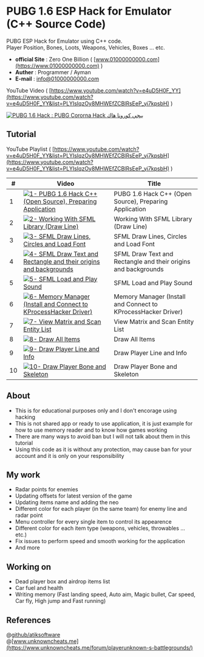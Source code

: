 # PUBG 1.6 ESP Hack for Emulator (C++ Source Code)

PUBG ESP Hack for Emulator using C++ code.\
Player Position, Bones, Loots, Weapons, Vehicles, Boxes ... etc.

* **official Site** : Zero One Billion ( [www.01000000000.com](https://www.01000000000.com) )
* **Auther** : Programmer / Ayman
* **E-mail** : [info@01000000000.com](mailto:info@01000000000.com)

YouTube Video ( [https://www.youtube.com/watch?v=e4uD5H0F_YY](https://www.youtube.com/watch?v=e4uD5H0F_YY&list=PLYIsIqzOy8MHWEfZCBlRsEeP_yi7kpsbH) )

[![PUBG 1.6 Hack : PUBG Cororna Hack ببجي كورونا هاك](https://img.youtube.com/vi/e4uD5H0F_YY/0.jpg)](https://www.youtube.com/watch?v=e4uD5H0F_YY&list=PLYIsIqzOy8MHWEfZCBlRsEeP_yi7kpsbH "PUBG 1.6 Hack : PUBG Cororna Hack ببجي كورونا هاك")

## Tutorial
YouTube Playlist ( [https://www.youtube.com/watch?v=e4uD5H0F_YY&list=PLYIsIqzOy8MHWEfZCBlRsEeP_yi7kpsbH](https://www.youtube.com/watch?v=e4uD5H0F_YY&list=PLYIsIqzOy8MHWEfZCBlRsEeP_yi7kpsbH) )

| # | Video | Title |
| --- | --- | --- |
| 1 | [![1- PUBG 1.6 Hack C++ (Open Source), Preparing Application](https://img.youtube.com/vi/mrmcgHi0ePM/default.jpg)](https://www.youtube.com/watch?v=mrmcgHi0ePM&list=PLYIsIqzOy8MHWEfZCBlRsEeP_yi7kpsbH "1- PUBG 1.6 Hack C++ (Open Source), Preparing Application") | PUBG 1.6 Hack C++ (Open Source), Preparing Application |
| 2 | [![2- Working With SFML Library (Draw Line)](https://img.youtube.com/vi/Hkdrlz2t9Cc/default.jpg)](https://www.youtube.com/watch?v=Hkdrlz2t9Cc&list=PLYIsIqzOy8MHWEfZCBlRsEeP_yi7kpsbH "2- Working With SFML Library (Draw Line)") | Working With SFML Library (Draw Line) |
| 3 | [![3- SFML Draw Lines, Circles and Load Font](https://img.youtube.com/vi/tBmlG7-4PQo/default.jpg)](https://www.youtube.com/watch?v=tBmlG7-4PQo&list=PLYIsIqzOy8MHWEfZCBlRsEeP_yi7kpsbH "3- SFML Draw Lines, Circles and Load Font") | SFML Draw Lines, Circles and Load Font |
| 4 | [![4- SFML Draw Text and Rectangle and their origins and backgrounds](https://img.youtube.com/vi/vr2W7Vtk8NM/default.jpg)](https://www.youtube.com/watch?v=vr2W7Vtk8NM&list=PLYIsIqzOy8MHWEfZCBlRsEeP_yi7kpsbH "4- SFML Draw Text and Rectangle and their origins and backgrounds") | SFML Draw Text and Rectangle and their origins and backgrounds |
| 5 | [![5- SFML Load and Play Sound](https://img.youtube.com/vi/0y-qjlnWowU/default.jpg)](https://www.youtube.com/watch?v=0y-qjlnWowU&list=PLYIsIqzOy8MHWEfZCBlRsEeP_yi7kpsbH "5- SFML Load and Play Sound") | SFML Load and Play Sound |
| 6 | [![6- Memory Manager (Install and Connect to KProcessHacker Driver)](https://img.youtube.com/vi/SZUocHyjn2k/default.jpg)](https://www.youtube.com/watch?v=SZUocHyjn2k&list=PLYIsIqzOy8MHWEfZCBlRsEeP_yi7kpsbH "6- Memory Manager (Install and Connect to KProcessHacker Driver)") | Memory Manager (Install and Connect to KProcessHacker Driver) |
| 7 | [![7- View Matrix and Scan Entity List](https://img.youtube.com/vi/ZMF5mHmHkDI/default.jpg)](https://www.youtube.com/watch?v=ZMF5mHmHkDI&list=PLYIsIqzOy8MHWEfZCBlRsEeP_yi7kpsbH "7- View Matrix and Scan Entity List") | View Matrix and Scan Entity List |
| 8 | [![8- Draw All Items](https://img.youtube.com/vi/3sFRUL5IVZU/default.jpg)](https://www.youtube.com/watch?v=3sFRUL5IVZU&list=PLYIsIqzOy8MHWEfZCBlRsEeP_yi7kpsbH "8- Draw All Items") | Draw All Items |
| 9 | [![9- Draw Player Line and Info](https://img.youtube.com/vi/2GoG9du_YmA/default.jpg)](https://www.youtube.com/watch?v=2GoG9du_YmA&list=PLYIsIqzOy8MHWEfZCBlRsEeP_yi7kpsbH "9- Draw Player Line and Info") | Draw Player Line and Info |
| 10 | [![10- Draw Player Bone and Skeleton](https://img.youtube.com/vi/EpG6rbjDm4g/default.jpg)](https://www.youtube.com/watch?v=EpG6rbjDm4g&list=PLYIsIqzOy8MHWEfZCBlRsEeP_yi7kpsbH "10- Draw Player Bone and Skeleton") | Draw Player Bone and Skeleton |

## About
* This is for educational purposes only and I don't encorage using hacking
* This is not shared app or ready to use application, it is just example for how to use memory reader and to know how games working
* There are many ways to avoid ban but I will not talk about them in this tutorial
* Using this code as it is without any protection, may cause ban for your account and it is only on your responsibility

## My work
* Radar points for enemies
* Updating offsets for latest version of the game
* Updating items name and adding the neo
* Different color for each player (in the same team) for enemy line and radar point
* Menu controller for every single item to control its appearence
* Different color for each item type (weapons, vehicles, throwables ... etc.)
* Fix issues to perform speed and smooth working for the application
* And more

## Working on
* Dead player box and airdrop items list
* Car fuel and health
* Writing memory (Fast landing speed, Auto aim, Magic bullet, Car speed, Car fly, High jump and Fast running)

## References
@[github/atiksoftware](https://github.com/atiksoftware/pubg_mobile_memory_hacking_examples)\
@[www.unknowncheats.me](https://www.unknowncheats.me/forum/playerunknown-s-battlegrounds/)
